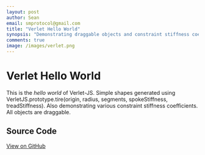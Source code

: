```yaml
---
layout: post
author: Sean
email: smprotocol@gmail.com
title: "Verlet Hello World"
synopsis: "Demonstrating draggable objects and constraint stiffness coefficients."
comments: true
image: /images/verlet.png
---
```


<script type="text/javascript" src="/js/verlet-1.0.0.min.js"></script>

# Verlet Hello World

This is the <i>hello world</i> of Verlet-JS. Simple shapes generated using VerletJS.prototype.tire(origin, radius, segments, spokeStiffness, treadStiffness). Also demonstrating various constraint stiffness coefficients. All objects are draggable.

<canvas id="scratch" style="width: 800px; height: 500px;"></canvas>
<script type="text/javascript">

window.onload = function() {
	var canvas = document.getElementById("scratch");

	// canvas dimensions
	var width = parseInt(canvas.style.width);
	var height = parseInt(canvas.style.height);

	// retina
	var dpr = window.devicePixelRatio || 1;
	canvas.width = width*dpr;
	canvas.height = height*dpr;
	canvas.getContext("2d").scale(dpr, dpr);

	// simulation
	var sim = new VerletJS(width, height, canvas);
	sim.friction = 1;
	
	// entities
	var segment = sim.lineSegments([new Vec2(20,10), new Vec2(40,10), new Vec2(60,10), new Vec2(80,10), new Vec2(100,10)], 0.02);
	var pin = segment.pin(0);
	var pin = segment.pin(4);
	
	var tire1 = sim.tire(new Vec2(200,50), 50, 30, 0.3, 0.9);
	var tire2 = sim.tire(new Vec2(400,50), 70, 7, 0.1, 0.2);
	var tire3 = sim.tire(new Vec2(600,50), 70, 3, 1, 1);

	// animation loop
	var loop = function() {
		sim.frame(16);
		sim.draw();
		requestAnimFrame(loop);
	};

	loop();
};


</script>


## Source Code

<a href="https://github.com/subprotocol/verlet-js/blob/master/examples/shapes.html">View on GitHub</a>